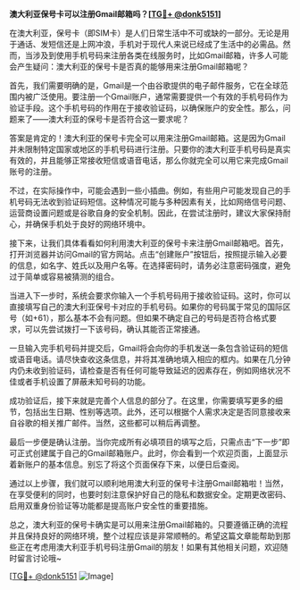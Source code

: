 **澳大利亚保号卡可以注册Gmail邮箱吗？[[TG💪+ @donk5151](https://t.me/s/donk5151)]**

在澳大利亚，保号卡（即SIM卡）是人们日常生活中不可或缺的一部分。无论是用于通话、发短信还是上网冲浪，手机对于现代人来说已经成了生活中的必需品。然而，当涉及到使用手机号码来注册各类在线服务时，比如Gmail邮箱，许多人可能会产生疑问：澳大利亚的保号卡是否真的能够用来注册Gmail邮箱呢？

首先，我们需要明确的是，Gmail是一个由谷歌提供的电子邮件服务，它在全球范围内被广泛使用。要注册一个Gmail账户，通常需要提供一个有效的手机号码作为验证手段。这个手机号码的作用在于接收验证码，以确保账户的安全性。那么，问题来了——澳大利亚的保号卡是否符合这一要求呢？

答案是肯定的！澳大利亚的保号卡完全可以用来注册Gmail邮箱。这是因为Gmail并未限制特定国家或地区的手机号码进行注册。只要你的澳大利亚手机号码是真实有效的，并且能够正常接收短信或语音电话，那么你就完全可以用它来完成Gmail账号的注册。

不过，在实际操作中，可能会遇到一些小插曲。例如，有些用户可能发现自己的手机号码无法收到验证码短信。这种情况可能与多种因素有关，比如网络信号问题、运营商设置问题或是谷歌自身的安全机制。因此，在尝试注册时，建议大家保持耐心，并确保手机处于良好的网络环境中。

接下来，让我们具体看看如何利用澳大利亚的保号卡来注册Gmail邮箱吧。首先，打开浏览器并访问Gmail的官方网站。点击“创建账户”按钮后，按照提示输入必要的信息，如名字、姓氏以及用户名等。在选择密码时，请务必注意密码强度，避免过于简单或容易被猜测的组合。

当进入下一步时，系统会要求你输入一个手机号码用于接收验证码。这时，你可以直接填写自己的澳大利亚保号卡对应的手机号码。如果你的号码属于常见的国际区号（如+61），那么基本不会有问题。但如果不确定自己的号码是否符合格式要求，可以先尝试拨打一下该号码，确认其能否正常接通。

一旦输入完手机号码并提交后，Gmail将会向你的手机发送一条包含验证码的短信或语音电话。请尽快查收这条信息，并将其准确地填入相应的框内。如果在几分钟内仍未收到验证码，请检查是否有任何可能导致延迟的因素存在，例如网络状况不佳或者手机设置了屏蔽未知号码的功能。

成功验证后，接下来就是完善个人信息的部分了。在这里，你需要填写更多的细节，包括出生日期、性别等选项。此外，还可以根据个人需求决定是否同意接收来自谷歌的相关推广邮件。当然，这些都可以稍后再调整。

最后一步便是确认注册。当你完成所有必填项目的填写之后，只需点击“下一步”即可正式创建属于自己的Gmail邮箱账户。此时，你会看到一个欢迎页面，上面显示着新账户的基本信息。别忘了将这个页面保存下来，以便日后查阅。

通过以上步骤，我们就可以顺利地用澳大利亚的保号卡注册Gmail邮箱啦！当然，在享受便利的同时，也要时刻注意保护好自己的隐私和数据安全。定期更改密码、启用双重身份验证等功能都是提高账户安全性的重要措施。

总之，澳大利亚的保号卡确实是可以用来注册Gmail邮箱的。只要遵循正确的流程并且保持良好的网络环境，整个过程应该是非常顺畅的。希望这篇文章能帮助到那些正在考虑用澳大利亚手机号码注册Gmail的朋友！如果有其他相关问题，欢迎随时留言讨论哦~

[[TG💪+ @donk5151](https://t.me/s/donk5151) ![Image](https://i.postimg.cc/rwNCRYN7/Snipaste-2025-04-30-17-27-05.png)]